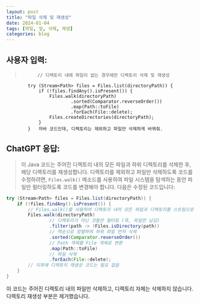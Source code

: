 ```yaml
---
layout: post
title: "파일 삭제 및 재생성"
date: 2024-01-04
tags: [파일, 및, 삭제, 재생]
categories: blog
---
```


## 사용자 입력:
> 			// 디렉토리 내에 파일이 없는 경우에만 디렉토리 삭제 및 재생성
			try (Stream<Path> files = Files.list(directoryPath)) {
				if (!files.findAny().isPresent()) {
					Files.walk(directoryPath)
							.sorted(Comparator.reverseOrder())
							.map(Path::toFile)
							.forEach(File::delete);
					Files.createDirectories(directoryPath);
				}
			}   자바 코드인데, 디렉토리는 제외하고 파일만 삭제하게 바꿔줘.

## ChatGPT 응답:
> 이 Java 코드는 주어진 디렉토리 내의 모든 파일과 하위 디렉토리를 삭제한 후, 해당 디렉토리를 재생성합니다. 디렉토리를 제외하고 파일만 삭제하도록 코드를 수정하려면, `Files.walk()` 메소드를 사용하여 파일 시스템을 탐색하는 동안 파일만 필터링하도록 코드를 변경해야 합니다. 다음은 수정된 코드입니다:

```java
try (Stream<Path> files = Files.list(directoryPath)) {
    if (!files.findAny().isPresent()) {
        // Files.walk()를 사용하여 디렉토리 내의 모든 파일과 디렉토리를 스트림으로 가져옴
        Files.walk(directoryPath)
                // 디렉토리가 아닌 것들만 필터링 (즉, 파일만 남김)
                .filter(path -> !Files.isDirectory(path))
                // 역순으로 정렬하여 하위 파일 먼저 삭제
                .sorted(Comparator.reverseOrder())
                // Path 객체를 File 객체로 변환
                .map(Path::toFile)
                // 파일 삭제
                .forEach(File::delete);
        // 이후에 디렉토리 재생성 코드는 필요 없음
    }
}
```

이 코드는 주어진 디렉토리 내의 파일만 삭제하고, 디렉토리 자체는 삭제하지 않습니다. 디렉토리 재생성 부분은 제거했습니다.

